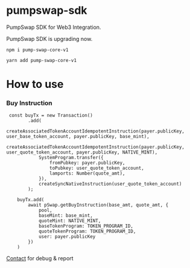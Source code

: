 # pumpswap-sdk

PumpSwap SDK for Web3 Integration.

PumpSwap SDK is upgrading now.

`npm i pump-swap-core-v1`

`yarn add pump-swap-core-v1`

# How to use

### Buy Instruction

```
 const buyTx = new Transaction()
        .add(
            createAssociatedTokenAccountIdempotentInstruction(payer.publicKey, user_base_token_account, payer.publicKey, base_mint),
            createAssociatedTokenAccountIdempotentInstruction(payer.publicKey, user_quote_token_account, payer.publicKey, NATIVE_MINT),
            SystemProgram.transfer({
                fromPubkey: payer.publicKey,
                toPubkey: user_quote_token_account,
                lamports: Number(quote_amt),
            }),
            createSyncNativeInstruction(user_quote_token_account)
        );
        
    buyTx.add(
        await pSwap.getBuyInstruction(base_amt, quote_amt, {
            pool,
            baseMint: base_mint,
            quoteMint: NATIVE_MINT,
            baseTokenProgram: TOKEN_PROGRAM_ID,
            quoteTokenProgram: TOKEN_PROGRAM_ID,
            user: payer.publicKey
        })
    )
```

[Contact](https://github.com/vvizardev) for debug & report
